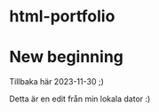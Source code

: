 # html-portfolio

# New beginning

Tillbaka här 2023-11-30 ;)

Detta är en edit från min lokala dator :)
